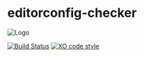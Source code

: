 # editorconfig-checker

![Logo](https://raw.githubusercontent.com/editorconfig-checker/editorconfig-checker.javascript/master/Docs/logo.png "Logo")

[![Build Status](https://travis-ci.org/editorconfig-checker/editorconfig-checker.javascript.svg?branch=master)](https://travis-ci.org/editorconfig-checker/editorconfig-checker.javascript)
[![XO code style](https://img.shields.io/badge/code_style-XO-5ed9c7.svg)](https://github.com/sindresorhus/xo)
